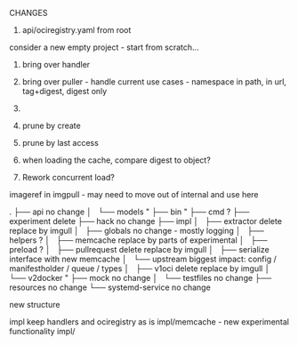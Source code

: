 CHANGES

1. api/ociregistry.yaml from root

consider a new empty project - start from scratch... 

1. bring over handler
2. bring over puller - handle current use cases - namespace in path, in url, tag+digest, digest only
3. 


1. prune by create
2. prune by last access
3. when loading the cache, compare digest to object?
4. Rework concurrent load?

imageref in imgpull - may need to move out of internal and use here


.
├── api                 no change
│   └── models          "
├── bin                 "
├── cmd                 ?
├── experiment          delete
├── hack                no change
├── impl
│   ├── extractor       delete replace by imgull
│   ├── globals         no change - mostly logging
│   ├── helpers         ?
│   ├── memcache        replace by parts of experimental
│   ├── preload         ?
│   ├── pullrequest     delete replace by imgull
│   ├── serialize       interface with new memcache
│   └── upstream        biggest impact: config / manifestholder / queue / types
│       ├── v1oci       delete replace by imgull
│       └── v2docker    "
├── mock                no change
│   └── testfiles       no change
├── resources           no change
└── systemd-service     no change


new structure

impl
  keep handlers and ociregistry as is
impl/memcache - new experimental functionality
impl/

